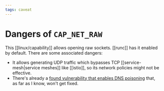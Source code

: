 ```yaml
---
tags: caveat
---
```


# Dangers of `CAP_NET_RAW`
This [[linux/capability]] allows opening raw sockets. [[runc]] has it enabled by default. There are some associated dangers:

* It allows generating UDP traffic which bypasses TCP [[service-mesh|service meshes]] like [[istio]], so its network policies might not be effective.
* There's already a [found vulnerability that enables DNS poisoning](https://blog.aquasec.com/dns-spoofing-kubernetes-clusters) that, as far as I know, won't get fixed.
